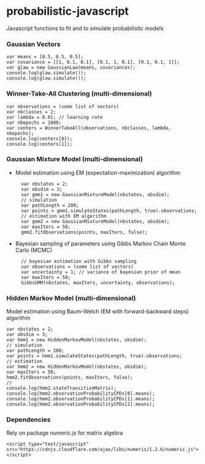 # probabilistic-javascript

Javascript functions to fit and to simulate probabilistic models


### Gaussian Vectors

    var means = [0.5, 0.5, 0.5];
    var covariance = [[1, 0.1, 0.1], [0.1, 1, 0.1], [0.1, 0.1, 1]];
    var glaw = new GaussianLaw(means, covariances);
    console.log(glaw.simulate());
    console.log(glaw.simulate());


### Winner-Take-All Clustering (multi-dimensional)

    var observations = (some list of vectors)
    var nbclasses = 2;
    var lambda = 0.01; // learning rate
    var nbepochs = 1000;
    var centers = WinnerTakeAll(observations, nbclasses, lambda, nbepochs);
    console.log(centers[0]);
    console.log(centers[1]);

### Gaussian Mixture Model (multi-dimensional)
* Model estimation using EM (expectation-maximization) algorithm

        var nbstates = 2;
        var obsdim = 3;
        var gmm1 = new GaussianMixtureModel(nbstates, obsdim);
        // simulation
        var pathLength = 200;
        var points = gmm1.simulateStates(pathLength, true).observations;
        // estimation with EM algorithm
        var gmm2 = new GaussianMixtureModel(nbstates, obsdim);
        var maxIters = 50;
        gmm2.fitObservations(points, maxIters, false);

* Bayesian sampling of parameters using Gibbs Markov Chain Monte Carlo (MCMC)

        // bayesian estimation with Gibbs sampling
        var observations = (some list of vectors)
        var uncertainty = 1; // variance of bayesian prior of mean
        var maxIters = 50;
        GibbsGMM(nbstates, maxIters, uncertainty, observations);

### Hidden Markov Model (multi-dimensional)
Model estimation using Baum-Welch (EM with forward-backward steps) algorithm

    var nbstates = 2;
    var obsdim = 3;
    var hmm1 = new HiddenMarkovModel(nbstates, obsdim);
    // simulation
    var pathLength = 200;
    var points = hmm1.simulateStates(pathLength, true).observations;
    // estimation
    var hmm2 = new HiddenMarkovModel(nbstates, obsdim);
    var maxIters = 50;
    hmm2.fitObservations(points, maxIters, false);
    //
    console.log(hmm2.stateTransitionMatrix);
    console.log(hmm2.observationProbabilityCPDs[0].means);
    console.log(hmm2.observationProbabilityCPDs[1].means);
    console.log(hmm2.observationProbabilityCPDs[2].means);


### Dependencies
Rely on package numeric.js for matrix algebra

    <script type="text/javascript" src="https://cdnjs.cloudflare.com/ajax/libs/numeric/1.2.6/numeric.js"></script>

